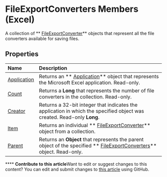 
# FileExportConverters Members (Excel)
A collection of  ** [FileExportConverter](299f018e-0dfa-c101-7538-4a285918ac20.md)** objects that represent all the file converters available for saving files.

## Properties



|**Name**|**Description**|
|:-----|:-----|
| [Application](5f8343b4-40d8-1129-237f-e778ef68cc20.md)|Returns an  ** [Application](19b73597-5cf9-4f56-8227-b5211f657f6f.md)** object that represents the Microsoft Excel application. Read-only.|
| [Count](b1c0d01d-104f-b92d-55c8-4bce5d96d097.md)|Returns a  **Long** that represents the number of file converters in the collection. Read-only.|
| [Creator](7310b103-9216-a684-f442-7fd81944b3f5.md)|Returns a 32-bit integer that indicates the application in which the specified object was created. Read-only  **Long**.|
| [Item](02df282d-70c2-bcae-bb68-78f07f41c8df.md)|Returns an individual  ** [FileExportConverter](299f018e-0dfa-c101-7538-4a285918ac20.md)** object from a collection.|
| [Parent](eb03263e-67b1-cbb7-7898-db7fe5d46f5c.md)|Returns an  **Object** that represents the parent object of the specified ** [FileExportConverters](f4b0500e-308a-42e7-a9eb-4a511b8ca754.md)** object. Read-only.|

****   **Contribute to this article**Want to edit or suggest changes to this content? You can edit and submit changes to  [this article](https://github.com/jhershey00/VBA_Excel_Test/OpenXMLCon/articles/917273f1-ec63-7cfd-4aaf-15e5b4f0f956.md) using GitHub.

